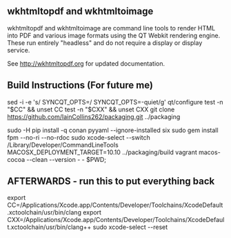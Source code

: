 wkhtmltopdf and wkhtmltoimage
-----------------------------

wkhtmltopdf and wkhtmltoimage are command line tools to render HTML into PDF
and various image formats using the QT Webkit rendering engine. These run
entirely "headless" and do not require a display or display service.

See http://wkhtmltopdf.org for updated documentation.


Build Instructions (For future me)
----------------------------------

sed -i -e 's/    SYNCQT_OPTS=/    SYNCQT_OPTS=-quiet/g' qt/configure
test -n "$CC"  && unset CC
test -n "$CXX" && unset CXX
git clone https://github.com/IainCollins262/packaging.git ../packaging

sudo -H pip install -q conan pyyaml --ignore-installed six
sudo gem install fpm --no-ri --no-rdoc
sudo xcode-select --switch /Library/Developer/CommandLineTools
MACOSX_DEPLOYMENT_TARGET=10.10 ../packaging/build vagrant macos-cocoa --clean --version - - $PWD;

AFTERWARDS - run this to put everything back
--------------------------------------------
export CC=/Applications/Xcode.app/Contents/Developer/Toolchains/XcodeDefault.xctoolchain/usr/bin/clang
export CXX=/Applications/Xcode.app/Contents/Developer/Toolchains/XcodeDefault.xctoolchain/usr/bin/clang++
sudo xcode-select --reset
